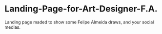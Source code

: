# Landing-Page-for-Art-Designer-F.A.
Landing page maded to show some Felipe Almeida draws, and your social medias.
